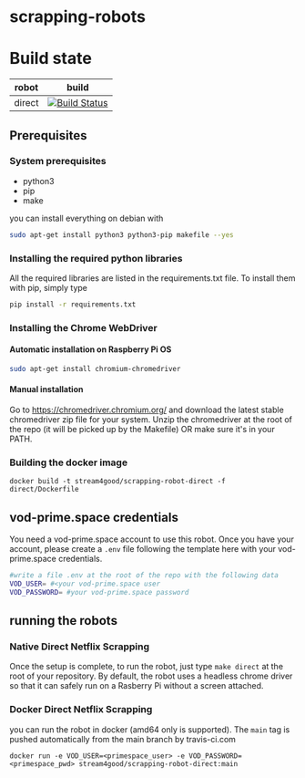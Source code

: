 # scrapping-robots

# Build state

| robot | build |
| ----- | ----- |
| direct | [![Build Status](https://travis-ci.com/stream-for-good/scrapping-robots.svg?branch=main)](https://travis-ci.com/stream-for-good/scrapping-robots) |

## Prerequisites

### System prerequisites

* python3
* pip
* make

you can install everything on debian with

```bash
sudo apt-get install python3 python3-pip makefile --yes
```

### Installing the required python libraries

All the required libraries are listed in the requirements.txt file. To install them with pip, simply type

```bash
pip install -r requirements.txt
```
### Installing the Chrome WebDriver

#### Automatic installation on Raspberry Pi OS

```bash
sudo apt-get install chromium-chromedriver
```

#### Manual installation

Go to https://chromedriver.chromium.org/ and download the latest stable chromedriver zip file for your system. Unzip the chromedriver at the root of the repo (it will be picked up by the Makefile) OR make sure it's in your PATH.

### Building the docker image

```
docker build -t stream4good/scrapping-robot-direct -f direct/Dockerfile
```

## vod-prime.space credentials

You need a vod-prime.space account to use this robot. Once you have your account, please create a `.env` file following the template here with your vod-prime.space credentials.

```bash
#write a file .env at the root of the repo with the following data
VOD_USER= #<your vod-prime.space user
VOD_PASSWORD= #your vod-prime.space password
```

## running the robots

### Native Direct Netflix Scrapping 

Once the setup is complete, to run the robot, just type `make direct` at the root of your repository.
By default, the robot uses a headless chrome driver so that it can safely run on a Rasberry Pi without a screen attached.


### Docker Direct Netflix Scrapping 

you can run the robot in docker (amd64 only is supported). The `main` tag is pushed automatically from the main branch by travis-ci.com

```
docker run -e VOD_USER=<primespace_user> -e VOD_PASSWORD=<primespace_pwd> stream4good/scrapping-robot-direct:main
```
